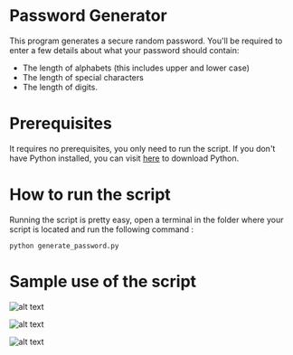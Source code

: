 # Password Generator

This program generates a secure random password. You'll be required to enter a few details about what your password should contain:

- The length of alphabets (this includes upper and lower case) 
- The length of special characters 
- The length of digits.

# Prerequisites

It requires no prerequisites, you only need to run the script. If you don't have Python installed, you can visit [here](https://www.python.org/downloads/) to download Python.

# How to run the script

Running the script is pretty easy, open a terminal in the folder where your script is located and run the following command :

`python generate_password.py`

# Sample use of the script

![alt text](https://github.com/Mannuel25/Mini-Python-projects/blob/master/all-python-codes/password-generator/password-generator-2/screenshot_1.png)

![alt text](https://github.com/Mannuel25/Mini-Python-projects/blob/master/all-python-codes/password-generator/password-generator-2/screenshot_2.png)

![alt text](https://github.com/Mannuel25/Mini-Python-projects/blob/master/all-python-codes/password-generator/password-generator-2/screenshot_3.png)